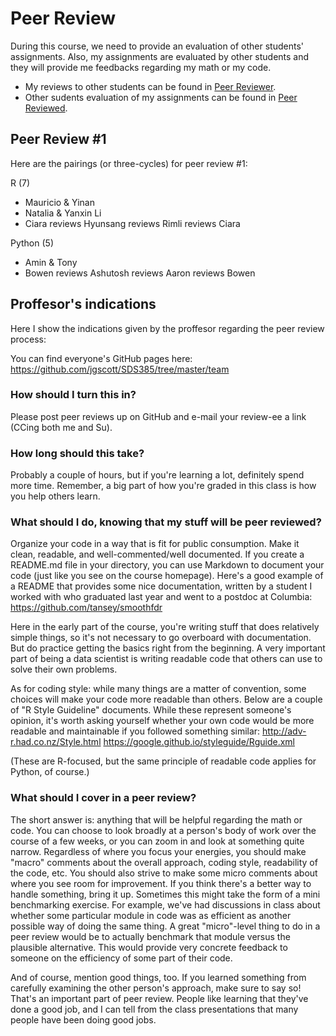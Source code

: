 
# Peer Review

During this course, we need to provide an evaluation of other students' assignments. Also, my assignments are evaluated by other students and they will provide me feedbacks regarding my math or my code. 

- My reviews to other students can be found in [Peer Reviewer](Peer-Reviewer). 
- Other sudents evaluation of my assignments can be found in [Peer Reviewed](Peer-Reviewed).

## Peer Review #1
Here are the pairings (or three-cycles) for peer review #1:

R (7)
- Mauricio & Yinan
- Natalia & Yanxin Li
- Ciara reviews Hyunsang reviews Rimli reviews Ciara

Python (5)
- Amin & Tony
- Bowen reviews Ashutosh reviews Aaron reviews Bowen

## Proffesor's indications

Here I show the indications given by the proffesor regarding the peer review process:

You can find everyone's GitHub pages here:
https://github.com/jgscott/SDS385/tree/master/team

### How should I turn this in?

Please post peer reviews up on GitHub and e-mail your review-ee a link (CCing both me and Su).

### How long should this take?

Probably a couple of hours, but if you're learning a lot, definitely spend more time. Remember, a big part of how you're graded in this class is how you help others learn.


### What should I do, knowing that my stuff will be peer reviewed? 

Organize your code in a way that is fit for public consumption. Make it clean, readable, and well-commented/well documented. If you create a README.md file in your directory, you can use Markdown to document your code (just like you see on the course homepage). Here's a good example of a README that provides some nice documentation, written by a student I worked with who graduated last year and went to a postdoc at Columbia:
https://github.com/tansey/smoothfdr

Here in the early part of the course, you're writing stuff that does relatively simple things, so it's not necessary to go overboard with documentation. But do practice getting the basics right from the beginning. A very important part of being a data scientist is writing readable code that others can use to solve their own problems.

As for coding style: while many things are a matter of convention, some choices will make your code more readable than others. Below are a couple of "R Style Guideline" documents. While these represent someone's opinion, it's worth asking yourself whether your own code would be more readable and maintainable if you followed something similar:
http://adv-r.had.co.nz/Style.html
https://google.github.io/styleguide/Rguide.xml

(These are R-focused, but the same principle of readable code applies for Python, of course.)


### What should I cover in a peer review?

The short answer is: anything that will be helpful regarding the math or code. You can choose to look broadly at a person's body of work over the course of a few weeks, or you can zoom in and look at something quite narrow. Regardless of where you focus your energies, you should make "macro" comments about the overall approach, coding style, readability of the code, etc. You should also strive to make some micro comments about where you see room for improvement. If you think there's a better way to handle something, bring it up. Sometimes this might take the form of a mini benchmarking exercise. For example, we've had discussions in class about whether some particular module in code was as efficient as another possible way of doing the same thing. A great "micro"-level thing to do in a peer review would be to actually benchmark that module versus the plausible alternative. This would provide very concrete feedback to someone on the efficiency of some part of their code.

And of course, mention good things, too. If you learned something from carefully examining the other person's approach, make sure to say so! That's an important part of peer review. People like learning that they've done a good job, and I can tell from the class presentations that many people have been doing good jobs. 
